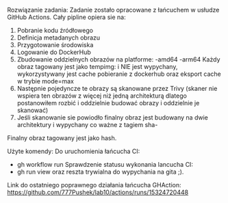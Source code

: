 Rozwiązanie zadania:
Zadanie zostało opracowane z łańcuchem w usłudze GitHub Actions.
Cały pipline opiera sie na:
1. Pobranie kodu źródłowego
2. Definicja metadanych obrazu
3. Przygotowanie środowiska
4. Logowanie do DockerHub
5. Zbudowanie oddzielnych obrazów na platforme:
-amd64
-arm64
Każdy obraz tagowany jest jako tempimg:<arch> i NIE jest wypychany, wykorzystywany jest cache pobieranie z dockerhub oraz eksport cache w trybie mode=max
6. Następnie pojedyncze te obrazy są skanowane przez Trivy (skaner nie wspiera ten obrazów z więcej niż jedną architekturą dlatego postanowiłem rozbić i oddzielnie budować obrazy i oddzielnie je skanować)
7. Jeśli skanowanie sie powiodło finalny obraz jest budowany na dwie architektury i wypychany co ważne z tagiem sha-<hash>

Finalny obraz tagowany jest jako hash.

Użyte komendy:
Do uruchomienia łańcucha CI:
- gh workflow run
Sprawdzenie statusu wykonania lancucha CI:
- gh run view
oraz reszta trywialna do wypychania na gita ;).

Link do ostatniego poprawnego działania łańcucha GHAction:
https://github.com/777Pushek/lab10/actions/runs/15324720448
